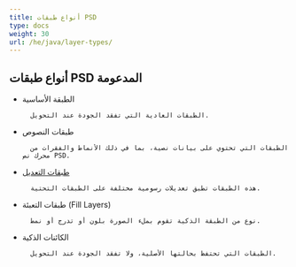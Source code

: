 ```yaml
---
title: أنواع طبقات PSD
type: docs
weight: 30
url: /he/java/layer-types/
---
```


## **أنواع طبقات PSD المدعومة**

- الطبقة الأساسية

		الطبقات العادية التي تفقد الجودة عند التحويل.
- طبقات النصوص

		الطبقات التي تحتوي على بيانات نصية، بما في ذلك الأنماط والفقرات من محرك نص PSD.
- [طبقات التعديل](/he/psd/java/layer-types/adjustment-layer/)

		هذه الطبقات تطبق تعديلات رسومية مختلفة على الطبقات التحتية.
		
- طبقات التعبئة (Fill Layers)
		
		نوع من الطبقة الذكية تقوم بملء الصورة بلون أو تدرج أو نمط.
- الكائنات الذكية

		الطبقات التي تحتفظ بحالتها الأصلية، ولا تفقد الجودة عند التحويل.
